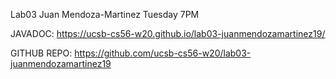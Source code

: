 Lab03
Juan Mendoza-Martinez 
Tuesday 7PM 

JAVADOC: https://ucsb-cs56-w20.github.io/lab03-juanmendozamartinez19/

GITHUB REPO: https://github.com/ucsb-cs56-w20/lab03-juanmendozamartinez19
